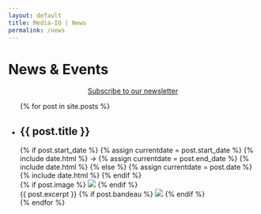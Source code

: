 ```yaml
---
layout: default
title: Media-IO | News
permalink: /news
---
```


# News & Events
<div class="actions subscribe" style="text-align: center;">
  <a href="{{site.newsletter_action}}" target="_blank">
    <span class="button">
      <i class="fa fa-external-link"></i>
      Subscribe to our newsletter
    </span>
  </a>
</div>

<ul class="posts">
  {% for post in site.posts %}
    <li class="post">
      <h2>
        {{ post.title }}
      </h2>
      <div class=date>
        {% if post.start_date %}
          {% assign currentdate = post.start_date %}
          {% include date.html %}
          &#8594;
          {% assign currentdate = post.end_date %}
          {% include date.html %}
        {% else %}
          {% assign currentdate = post.date %}
          {% include date.html %}
        {% endif %}
      </div>
      <div class="wrapper">
        {% if post.image %}
          <span class="post-image left">
            <img src="/assets/images/news/{{post.image}}" />
          </span>
        {% endif %}
        <div class="post-content">
          {{ post.excerpt }}
          {% if post.bandeau %}
            <span class="post-image bandeau">
              <img src="/assets/images/news/{{post.bandeau}}" />
            </span>
          {% endif %}
        </div>
      </div>
    </li>
  {% endfor %}
</ul>

